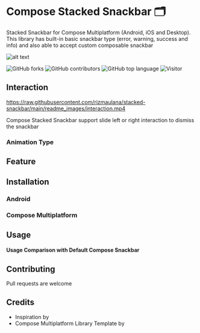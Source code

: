 # Compose Stacked Snackbar 🗂️
Stacked Snackbar for Compose Multiplatform (Android, iOS and Desktop). This library has built-in basic snackbar type (error, warning, success and info) and also able to accept custom composable snackbar 

![alt text](https://raw.githubusercontent.com/rizmaulana/stacked-snackbar/main/readme_images/cover.png)

![GitHub forks](https://img.shields.io/github/forks/rizmaulana/compose-stacked-snackbar.svg)
![GitHub contributors](https://img.shields.io/github/contributors/rizmaulana/compose-stacked-snackbar.svg)
![GitHub top language](https://img.shields.io/github/languages/top/rizmaulana/compose-stacked-snackbar.svg)
![Visitor](https://visitor-badge.laobi.icu/badge?page_id=rizmaulana.compose-stacked-snackbar)

## Interaction

https://raw.githubusercontent.com/rizmaulana/stacked-snackbar/main/readme_images/interaction.mp4

Compose Stacked Snackbar support slide left or right interaction to dismiss the snackbar

### Animation Type
## Feature
## Installation
### Android
### Compose Multiplatform

## Usage

#### Usage Comparison with Default Compose Snackbar

## Contributing
Pull requests are welcome

## Credits
- Inspiration by 
- Compose Multiplatform Library Template by 